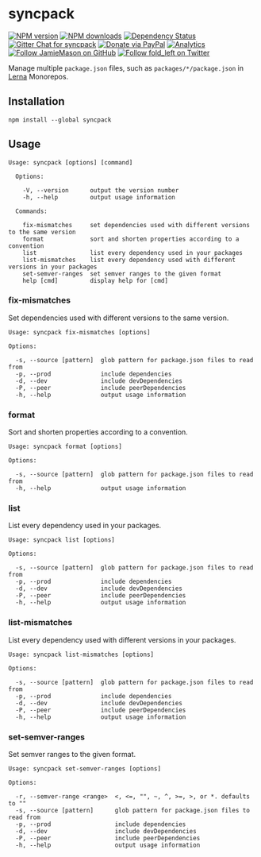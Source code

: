 # syncpack

[![NPM version](http://img.shields.io/npm/v/syncpack.svg?style=flat-square)](https://www.npmjs.com/package/syncpack)
[![NPM downloads](http://img.shields.io/npm/dm/syncpack.svg?style=flat-square)](https://www.npmjs.com/package/syncpack)
[![Dependency Status](http://img.shields.io/david/JamieMason/syncpack.svg?style=flat-square)](https://david-dm.org/JamieMason/syncpack)
[![Gitter Chat for syncpack](https://badges.gitter.im/Join%20Chat.svg)](https://gitter.im/JamieMason/syncpack)
[![Donate via PayPal](https://img.shields.io/badge/donate-paypal-blue.svg)](https://www.paypal.me/foldleft)
[![Analytics](https://ga-beacon.appspot.com/UA-45466560-5/syncpack?flat&useReferer)](https://github.com/igrigorik/ga-beacon)
[![Follow JamieMason on GitHub](https://img.shields.io/github/followers/JamieMason.svg?style=social&label=Follow)](https://github.com/JamieMason)
[![Follow fold_left on Twitter](https://img.shields.io/twitter/follow/fold_left.svg?style=social&label=Follow)](https://twitter.com/fold_left)

Manage multiple `package.json` files, such as `packages/*/package.json` in [Lerna](https://lernajs.io) Monorepos.

## Installation

```
npm install --global syncpack
```

## Usage

```
Usage: syncpack [options] [command]

  Options:

    -V, --version      output the version number
    -h, --help         output usage information

  Commands:

    fix-mismatches     set dependencies used with different versions to the same version
    format             sort and shorten properties according to a convention
    list               list every dependency used in your packages
    list-mismatches    list every dependency used with different versions in your packages
    set-semver-ranges  set semver ranges to the given format
    help [cmd]         display help for [cmd]
```

### fix-mismatches

Set dependencies used with different versions to the same version.

```
Usage: syncpack fix-mismatches [options]

Options:

  -s, --source [pattern]  glob pattern for package.json files to read from
  -p, --prod              include dependencies
  -d, --dev               include devDependencies
  -P, --peer              include peerDependencies
  -h, --help              output usage information
```

### format

Sort and shorten properties according to a convention.

```
Usage: syncpack format [options]

Options:

  -s, --source [pattern]  glob pattern for package.json files to read from
  -h, --help              output usage information
```

### list

List every dependency used in your packages.

```
Usage: syncpack list [options]

Options:

  -s, --source [pattern]  glob pattern for package.json files to read from
  -p, --prod              include dependencies
  -d, --dev               include devDependencies
  -P, --peer              include peerDependencies
  -h, --help              output usage information
```

### list-mismatches

List every dependency used with different versions in your packages.

```
Usage: syncpack list-mismatches [options]

Options:

  -s, --source [pattern]  glob pattern for package.json files to read from
  -p, --prod              include dependencies
  -d, --dev               include devDependencies
  -P, --peer              include peerDependencies
  -h, --help              output usage information
```

### set-semver-ranges

Set semver ranges to the given format.

```
Usage: syncpack set-semver-ranges [options]

Options:

  -r, --semver-range <range>  <, <=, "", ~, ^, >=, >, or *. defaults to ""
  -s, --source [pattern]      glob pattern for package.json files to read from
  -p, --prod                  include dependencies
  -d, --dev                   include devDependencies
  -P, --peer                  include peerDependencies
  -h, --help                  output usage information
```
